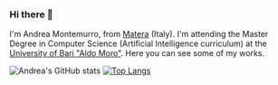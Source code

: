### Hi there 👋
I'm Andrea Montemurro, from <a href="https://en.wikipedia.org/wiki/Matera">Matera</a> (Italy). I'm attending the Master Degree in Computer Science (Artificial Intelligence curriculum) at the <a href="https://www.uniba.it/ricerca/dipartimenti/informatica/english-site/copy_of_dipartimento-di-informatica-1">University of Bari "Aldo Moro"</a>.
Here you can see some of my works.

![Andrea's GitHub stats](https://github-readme-stats.vercel.app/api?username=andmon97&show_icons=true&theme=blue-green) [![Top Langs](https://github-readme-stats.vercel.app/api/top-langs/?username=andmon97&layout=compact&theme=blue-green)](https://github.com/andmon97/github-readme-stats)

<!--
**andmon97/andmon97** is a ✨ _special_ ✨ repository because its `README.md` (this file) appears on your GitHub profile.

Here are some ideas to get you started:

- 🔭 I’m currently working on ...
- 🌱 I’m currently learning ...
- 👯 I’m looking to collaborate on ...
- 🤔 I’m looking for help with ...
- 💬 Ask me about ...
- 📫 How to reach me: ...
- 😄 Pronouns: ...
- ⚡ Fun fact: ...
-->
